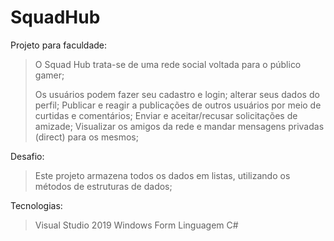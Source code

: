 # SquadHub
Projeto para faculdade: 
> O Squad Hub trata-se de uma rede social voltada para o público gamer;
> 
> Os usuários podem fazer seu cadastro e login; alterar seus dados do perfil;
> Publicar e reagir a publicações de outros usuários por meio de curtidas e comentários;
> Enviar e aceitar/recusar solicitações de amizade;
> Visualizar os amigos da rede e mandar mensagens privadas (direct) para os mesmos;

Desafio:
> Este projeto armazena todos os dados em listas, utilizando os métodos de estruturas de dados;

Tecnologias:
> Visual Studio 2019
> Windows Form
> Linguagem C#
